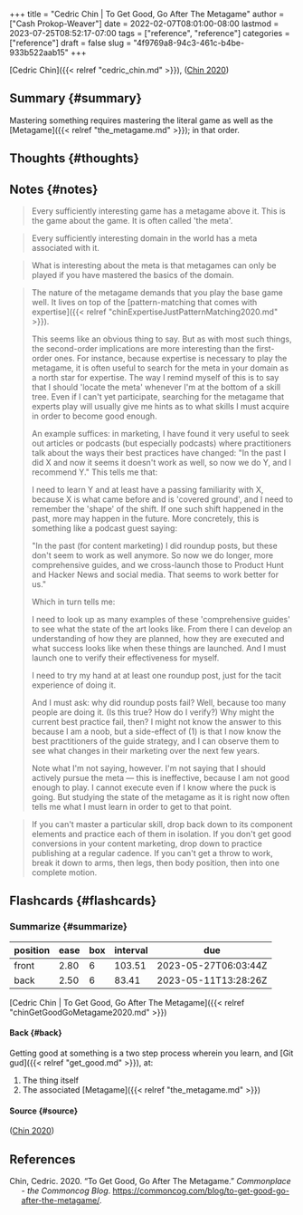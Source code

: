 +++
title = "Cedric Chin | To Get Good, Go After The Metagame"
author = ["Cash Prokop-Weaver"]
date = 2022-02-07T08:01:00-08:00
lastmod = 2023-07-25T08:52:17-07:00
tags = ["reference", "reference"]
categories = ["reference"]
draft = false
slug = "4f9769a8-94c3-461c-b4be-933b522aab15"
+++

[Cedric Chin]({{< relref "cedric_chin.md" >}}), (<a href="#citeproc_bib_item_1">Chin 2020</a>)


## Summary {#summary}

Mastering something requires mastering the literal game as well as the [Metagame]({{< relref "the_metagame.md" >}}); in that order.


## Thoughts {#thoughts}


## Notes {#notes}

> Every sufficiently interesting game has a metagame above it. This is the game about the game. It is often called 'the meta'.

<!--quoteend-->

> Every sufficiently interesting domain in the world has a meta associated with it.

<!--quoteend-->

> What is interesting about the meta is that metagames can only be played if you have mastered the basics of the domain.

<!--quoteend-->

> The nature of the metagame demands that you play the base game well. It lives on top of the [pattern-matching that comes with expertise]({{< relref "chinExpertiseJustPatternMatching2020.md" >}}).
>
> This seems like an obvious thing to say. But as with most such things, the second-order implications are more interesting than the first-order ones. For instance, because expertise is necessary to play the metagame, it is often useful to search for the meta in your domain as a north star for expertise. The way I remind myself of this is to say that I should 'locate the meta' whenever I'm at the bottom of a skill tree. Even if I can't yet participate, searching for the metagame that experts play will usually give me hints as to what skills I must acquire in order to become good enough.
>
> An example suffices: in marketing, I have found it very useful to seek out articles or podcasts (but especially podcasts) where practitioners talk about the ways their best practices have changed: "In the past I did X and now it seems it doesn't work as well, so now we do Y, and I recommend Y." This tells me that:
>
> I need to learn Y and at least have a passing familiarity with X, because X is what came before and is 'covered ground', and I need to remember the 'shape' of the shift. If one such shift happened in the past, more may happen in the future. More concretely, this is something like a podcast guest saying:
>
> "In the past (for content marketing) I did roundup posts, but these don't seem to work as well anymore. So now we do longer, more comprehensive guides, and we cross-launch those to Product Hunt and Hacker News and social media. That seems to work better for us."
>
> Which in turn tells me:
>
> I need to look up as many examples of these 'comprehensive guides' to see what the state of the art looks like. From there I can develop an understanding of how they are planned, how they are executed and what success looks like when these things are launched. And I must launch one to verify their effectiveness for myself.
>
> I need to try my hand at at least one roundup post, just for the tacit experience of doing it.
>
> And I must ask: why did roundup posts fail? Well, because too many people are doing it. (Is this true? How do I verify?) Why might the current best practice fail, then? I might not know the answer to this because I am a noob, but a side-effect of (1) is that I now know the best practitioners of the guide strategy, and I can observe them to see what changes in their marketing over the next few years.
>
> Note what I'm not saying, however. I'm not saying that I should actively pursue the meta — this is ineffective, because I am not good enough to play. I cannot execute even if I know where the puck is going. But studying the state of the metagame as it is right now often tells me what I must learn in order to get to that point.

<!--quoteend-->

> If you can't master a particular skill, drop back down to its component elements and practice each of them in isolation. If you don't get good conversions in your content marketing, drop down to practice publishing at a regular cadence. If you can't get a throw to work, break it down to arms, then legs, then body position, then into one complete motion.


## Flashcards {#flashcards}


### Summarize {#summarize}

| position | ease | box | interval | due                  |
|----------|------|-----|----------|----------------------|
| front    | 2.80 | 6   | 103.51   | 2023-05-27T06:03:44Z |
| back     | 2.50 | 6   | 83.41    | 2023-05-11T13:28:26Z |

[Cedric Chin | To Get Good, Go After The Metagame]({{< relref "chinGetGoodGoMetagame2020.md" >}})


#### Back {#back}

Getting good at something is a two step process wherein you learn, and [Git gud]({{< relref "get_good.md" >}}), at:

1.  The thing itself
2.  The associated [Metagame]({{< relref "the_metagame.md" >}})


#### Source {#source}

(<a href="#citeproc_bib_item_1">Chin 2020</a>)

## References

<style>.csl-entry{text-indent: -1.5em; margin-left: 1.5em;}</style><div class="csl-bib-body">
  <div class="csl-entry"><a id="citeproc_bib_item_1"></a>Chin, Cedric. 2020. “To Get Good, Go After The Metagame.” <i>Commonplace - the Commoncog Blog</i>. <a href="https://commoncog.com/blog/to-get-good-go-after-the-metagame/">https://commoncog.com/blog/to-get-good-go-after-the-metagame/</a>.</div>
</div>
